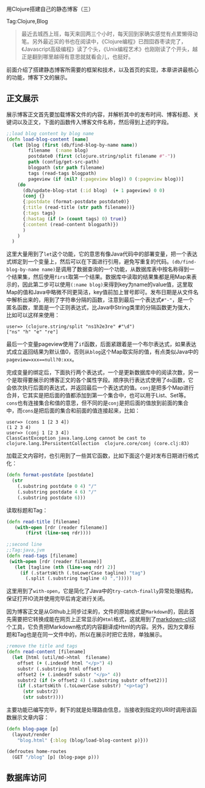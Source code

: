 用Clojure搭建自己的静态博客（三）

Tag:Clojure,Blog
>最近去城西上班，每天来回两三个小时，每天回到家确实感觉有点累懒得动笔。另外最近买的书也在阅读中，《Clojure编程》已囫囵吞枣读完了，《Javascript高级编程》读了个头，《Unix编程艺术》也刚刚读了个开头，越正是翻到哪里越得有意思就就看会儿，也挺好。

前面介绍了搭建静态博客所需要的框架和技术，以及首页的实现，本章讲讲最核心的功能，博客下文的展示。

## 正文展示
展示博客正文首先要加载博客文件的内容，并解析其中的发布时间、博客标题、关键词以及正文，下面的函数传入博客文件名称，然后得到上述的字段。

```clojure
;;load blog content by blog name
(defn load-blog-content [name]
  (let [blog (first (db/find-blog-by-name name))
        filename  (:name blog)
        postdate0 (first (clojure.string/split filename #"-"))
        path (config/get-src-path)
        blogpath (str path filename)
        tags (read-tags blogpath) 
        pageview (if (nil? (:pageview blog)) 0 (:pageview blog))]
    (do 
      (db/update-blog-stat (:id blog)  (+ 1 pageview) 0 0)
      (conj {} 
      {:postdate (format-postdate postdate0)}
      {:title (read-title (str path filename))}
      {:tags tags}
      {:hastag (if (> (count tags) 0) true)}
      {:content (read-content blogpath)})
      )
    )
  )
```
这里大量用到了`let`这个功能，它的意思有像Java代码中的部署变量，把一个表达式绑定到一个变量上，然后可以在下面进行引用，避免写重复的代码。`(db/find-blog-by-name name)`是调用了数据查询的一个功能，从数据库表中按名称得到一个结果集，然后使用`first`取第一个结果。数据库中读取的结果集都是用Map来表示的，因此第二步可以使用`(:name blog)`来得到key为name的value值，这里取Map的值和Java中略微不同更简洁，key值前加上冒号即可。发布日期是从文件名中解析出来的，用到了字符串分隔的函数，注意到最后一个表达式`#"-"`，是一个匿名函数，里面是一个正则表达式，比Java中String类里的分隔函数更为强大，比如可以这样来使用：

```
user=> (clojure.string/split "ns1h2e3re" #"\d")
["ns" "h" "e" "re"]
```

最后一个变量pageview使用了`if`函数，后面紧跟着是一个布尔表达式，如果表达式成立返回结果为默认值0，否则从`blog`这个Map取实际的值，有点类似Java中的`pageview=xxx==null?0:xxx`。

完成变量的绑定后，下面执行两个表达式，一个是更新数据库中的阅读次数，另一个是取得要展示的博客正文的各个属性字段。顺序执行表达式使用了`do`函数，它会依次执行后面的表达式，并返回最后一个表达式的值。`conj`是把多个Map进行合并，它其实是把后面的值都添加到第一个集合中，也可以用于List、Set等。`cons`也有连接集合和值的意思，但不同的是`conj`是把后面的值放到前面的集合中，而`cons`是把后面的集合和前面的值连接起来，比如：

```
user=> (cons 1 [2 3 4])
(1 2 3 4)
user=> (conj 1 [2 3 4])
ClassCastException java.lang.Long cannot be cast to clojure.lang.IPersistentCollection  clojure.core/conj (core.clj:83)
```

加载正文内容时，也引用到了一些其它函数，比如下面这个是对发布日期进行格式化：

```clojure
(defn format-postdate [postdate]
  (str 
    (.substring postdate 0 4) "/" 
    (.substring postdate 4 6) "/" 
    (.substring postdate 6)))
 ```
 读取标题和Tag：
 
 ```clojure
 (defn read-title [filename]
	(with-open [rdr (reader filename)]
		(first (line-seq rdr))))
		
;;second line
;;Tag:java,jvm
(defn read-tags [filename]
  (with-open [rdr (reader filename)]
    (let [tagline (nth (line-seq rdr) 2)]
      (if (.startsWith (.toLowerCase tagline) "tag")
        (.split (.substring tagline 4) ",")))))
 ```
 
 这里用到了`with-open`，它是简化了Java中的`try-catch-finally`异常处理结构，保证打开IO流并使用完毕后肯定进行关闭。
 
 
因为博客正文是从Github上同步过来的，文件的原始格式是`Markdown`的，因此首先需要把它转换成能在网页上正常显示的`Html`格式，这就用到了[markdown-clj](https://github.com/yogthos/markdown-clj)这个工具，它负责把Markdown格式的内容翻译成Html的内容。另外，因为文章标题和Tag也是在同一文件中的，所以在展示时把它去除，单独展示。

```clojure
;remove the title and tags
(defn read-content [filename]
  (let [html (util/md->html  filename) 
    offset (+ (.indexOf html "</p>") 4)
    substr (.substring html offset) 
    offset2 (+ (.indexOf substr "</p>" 4))
    substr2 (if (> offset2 4) (.substring substr offset2))]
    (if (.startsWith (.toLowerCase substr) "<p>tag")
      (str substr2)
      (str substr))))
 ```

主要功能已编写完毕，剩下的就是处理路由信息，当接收到指定的URI时调用该函数展示文章内容：

```clojure
(defn blog-page [p]
  (layout/render
    "blog.html" {:blog (blog/load-blog-content p)}))

(defroutes home-routes
  (GET "/blog" [p] (blog-page p)))
```

## 数据库访问
